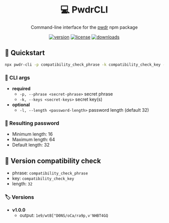 <div align="center">

# 💻 PwdrCLI

Command-line interface for the [pwdr](https://www.npmjs.com/package/pwdr) npm package

[![version](https://img.shields.io/npm/v/pwdr-cli?style=for-the-badge)](https://www.npmjs.com/package/pwdr-cli)
[![license](https://img.shields.io/npm/l/pwdr-cli?style=for-the-badge)](https://github.com/Apollo917/pwdr-cli/blob/main/LICENSE)
[![downloads](https://img.shields.io/npm/dw/pwdr-cli?style=for-the-badge)](https://www.npmjs.com/package/pwdr-cli)

</div>

## 🚀 Quickstart

```bash
npx pwdr-cli -p compatibility_check_phrase -k compatibility_check_key -l 32
```

### 🧾 CLI args

- **required**
    - `-p, --phrase <secret-phrase>` secret phrase
    - `-k, --keys <secret-keys>` secret key(s)
- **optional**
    - `-l, --length <password-length>` password length (default 32)

### 🔢 Resulting password

- Minimum length: 16
- Maximum length: 64
- Default length: 32

## 🔁 Version compatibility check

- phrase: `compatibility_check_phrase`
- key: `compatibility_check_key`
- length: `32`

### 🏷️ Versions

- **v1.0.0**
    - output: `1e9/wtB["D0NS/oCa/ra9p,v'NHBT4GQ`